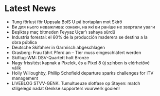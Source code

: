 # Latest News
-  Tung förlust för Uppsala BoIS U på bortaplan mot Skirö
-  Ви для нього неважлива: ознаки, на які ви раніше не звертали уваги
-  Beşiktaş maç bitmeden Feyyaz Uçar'ı sahaya sürdü
-  Industria forestal: el 60% de la producción maderera se destina a la obra pública
-  Deutsche Skifahrer in Garmisch abgeschlagen
-  Grasberg: Frau fährt Pferd an – Tier muss eingeschläfert werden
-  Skiflug-WM: DSV-Quartett holt Bronze
-  Nagy frissítést kapnak a Pixelek, és a Pixel 8 új színben is elérhetővé válik
-  Holly Willoughby, Phillip Schofield departure sparks challenges for ITV management
-  LIVEBLOG STVV-GENK. Tumultueuze slotfase op Stayen: match stilgelegd nadat Genkse supporters vuurwerk gooien!
